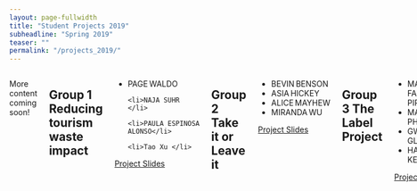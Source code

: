 ```yaml
---
layout: page-fullwidth
title: "Student Projects 2019"
subheadline: "Spring 2019"
teaser: ""
permalink: "/projects_2019/"
---
```


<div class="medium-8 medium-pull-4 columns" markdown="1"> 

More content coming soon!
<h2>Group 1 Reducing tourism waste impact</h2>
<div class="panel">

  
<ul>
	<li>PAGE WALDO </li>

	<li>NAJA SUHR </li>

	<li>PAULA ESPINOSA ALONSO</li>

	<li>Tao Xu </li>
</ul>


<a class="button small" href="{{ site.baseurl }}/student_outputs_2019/Group 1 Final.pdf" target="_blank">Project Slides</a>

</div>

<h2>Group 2 Take it or Leave it</h2>
<div class="panel">


<ul>
	<li>BEVIN BENSON</li>
	<li>ASIA HICKEY</li>
	<li>ALICE MAYHEW </li>
	<li>MIRANDA WU</li>
</ul>
 

<a class="button small" href="{{ site.baseurl }}/student_outputs_2019/Group 2 Final.pdf" target="_blank">Project Slides</a>

</div>



<h2>Group 3 The Label Project</h2>
<div class="panel">
<ul>
	<li>MATHEUS FACIO PIRES </li>
	<li>MARTIN PHILLIPSEN </li>
	<li>GWYN GLASSER </li>
	<li>HARRIET KERR </li>
</ul>
<a class="button small" href="{{ site.baseurl }}/student_outputs_2019/Group 3 Final.pdf" target="_blank">Project Slides</a>
  </div>
  
<h2>Group 4: Re-source</h2>
<div class="panel">
<ul>
	<li>JOANNA HALL </li>
	<li>CLAIRE WIESER </li>
	<li>SHUGE LUO </li>
	<li>SNEHA TANDON </li>
	<li>KENZA AMIRA </li>
</ul>
<a class="button small" href="{{ site.baseurl }}/student_outputs_2019/Group 4 Final.pdf" target="_blank">Project Slides</a>
</div>

<h2>Group 5: Waste Management in Edinburgh/h2>
<div class="panel">
<ul>
	<li>ERIN DENHAM </li>
	<li>ASA SYMONS </li>
	<li>RAFAL MODRZEWSKI </li>
	<li>NICOLLE MUIR </li>
</ul>
<a class="button small" href="{{ site.baseurl }}/student_outputs_2019/Group 5 Final.pdf" target="_blank">Project Slides</a>
 
</div>
